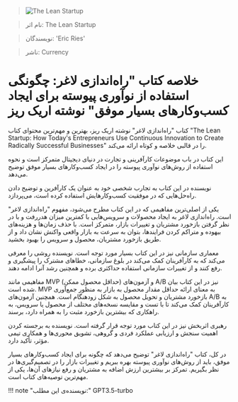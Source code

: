 
> ![The Lean Startup](http://books.google.com/books/content?id=r9x-OXdzpPcC&printsec=frontcover&img=1&zoom=1&edge=curl&source=gbs_api)

> نام اثر: The Lean Startup 

> نویسندگان: 'Eric Ries'

> ناشر: Currency




# خلاصه کتاب "راه‌اندازی لاغر: چگونگی استفاده از نوآوری پیوسته برای ایجاد کسب‌وکارهای بسیار موفق" نوشته اریک ریز #

کتاب "راه‌اندازی لاغر" نوشته اریک ریز، بهترین و مهم‌ترین محتوای کتاب "The Lean Startup: How Today's Entrepreneurs Use Continuous Innovation to Create Radically Successful Businesses" را در قالبی خلاصه و کوتاه ارائه می‌کند.

این کتاب در باب موضوعات کارآفرینی و تجارت در دنیای دیجیتال متمرکز است و نحوه استفاده از روش‌های نوآوری پیوسته را در ایجاد کسب‌وکارهای بسیار موفق توضیح می‌دهد.

نویسنده در این کتاب به تجارب شخصی خود به عنوان یک کارآفرین و توضیح دادن راه‌حل‌هایی که در موفقیت کسب‌وکارهایش استفاده کرده است، می‌پردازد.

یکی از اصلی‌ترین مفاهیمی که در این کتاب مطرح می‌شود، مفهوم "راه‌اندازی لاغر" است. راه‌اندازی لاغر به ایجاد محصولات و سرویس‌هایی با کمترین میزان هدررفت و با در نظر گرفتن بازخورد مشتریان و تغییرات بازار، متمرکز است. با حذف زمان‌ها و هزینه‌های بیهوده و متراکم کردن فرایندها، بتوان به سرعت به بازار واقعی واکنش نشان داد و از طریق بازخورد مشتریان، محصول و سرویس را بهبود بخشید.

معماری سازمانی نیز در این کتاب بسیار مورد توجه است. نویسنده روشی را معرفی می‌کند که به کارآفرینان کمک می‌کند در بلوغ سازمانی، خطاهای مشترک را پیشگیری و رفع کنند و از تغییرات سازمانی استفاده حداکثری برده و همچنین رشد آنرا ادامه دهند.

مفاهیمی مانند MVP (حداقل محصول ممکن) و آزمون‌های A/B نیز در این کتاب بیان شده است. MVP به معنای ارائه حداقل مقدار محصول به بازار به منظور جمع‌آوری بازخورد مشتریان و تحویل محصول به شکل زودهنگام است. همچنین آزمون‌های A/B به کارآفرینان کمک می‌کند تا با تست و مقایسه نسخه‌های مختلف از محصول یا سرویس، به راهکاری که بیشترین بازخورد مثبت را به همراه دارد، برسند.

رهبری اثربخش نیز در این کتاب مورد توجه قرار گرفته است. نویسنده به برجسته کردن اهمیت سنجش و ارزیابی عملکرد فردی و گروهی، تشویق محوری‌ها و همکاری تیمی مؤثر، تأکید دارد.

در کل، کتاب "راه‌اندازی لاغر" توضیح می‌دهد که چگونه برای ایجاد کسب‌وکارهای بسیار موفق، باید از روش‌های نوآوری پیوسته بهره ببریم و تغییرات بازار را در تصمیم‌گیری‌ها در نظر بگیریم. تمرکز بر بیشترین ارزش اضافه به مشتریان و رفع نیازهای آن‌ها، یکی از مهم‌ترین توصیه‌های کتاب است.


!!! note "نویسنده‌ی این مطلب:"
    GPT3.5-turbo


